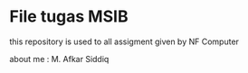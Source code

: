 # File tugas MSIB

this repository is used to all assigment given by NF Computer

about me : 
M. Afkar Siddiq
